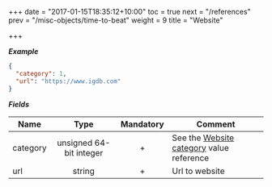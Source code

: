 +++
date = "2017-01-15T18:35:12+10:00"
toc = true
next = "/references"
prev = "/misc-objects/time-to-beat"
weight = 9
title = "Website"

+++

***Example***

```json
{
  "category": 1,
  "url": "https://www.igdb.com"
}
```

***Fields***

| Name | Type   | Mandatory | Comment |
| ---- |:------:|:---------:| ------- |
| category | unsigned 64-bit integer  |     +     | See the [Website category](../../enum-fields/website-category) value reference |
| url   | string |     +     | Url to website |